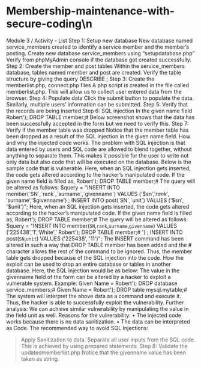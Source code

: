 # Membership-maintenance-with-secure-coding\n
Module 3 / Activity - List
Step 1: Setup new database
New database named service_members created to identify a service member and the member’s posting.
Create new database service_members using “setupdatabase.php”
Verify from phpMyAdmin console if the database got created successfully.
Step 2: Create the member and post tables
Within the service_members database, tables named member and post are created.
Verify the table structure by giving the query DESCRIBE <table>;
Step 3: Create the memberlist.php, connect.php files
A php script is created in the file called memberlist.php. This will allow us to collect user entered data from the browser. 
Step 4: Populate data
Click the submit button to populate the data.
Similarly, multiple users’ information can be submitted. 
Step 5: Verify that the records are being inserted
Step 6: SQL injection
In the given name field Robert'); DROP TABLE member;#
Below screenshot shows that the data has been successfully accepted in the form but we need to verify this.
Step 7: Verify if the member table was dropped
Notice that the member table has been dropped as a result of the SQL injection in the given name field.
How and why the injected code works. 
The problem with SQL injection is that data entered by users and SQL code are allowed to blend together, without anything to separate them. This makes it possible for the user to write not only data but also code that will be executed on the database. 
Below is the sample code that is vulnerable.
Here, when an SQL injection gets inserted, the code gets altered according to the hacker’s manipulated code. If the given name field is filled as, Robert'); DROP TABLE member;# 
The query will be altered as follows:
$query = "INSERT INTO member(`SN`,`rank`,`surname`,`givenname`) VALUES ('$sn','$rank','$surname','$givenname') ; INSERT INTO post(`SN`,`unit`) VALUES ('$sn', '$unit')";
Here, when an SQL injection gets inserted, the code gets altered according to the hacker’s manipulated code. If the given name field is filled as, Robert'); DROP TABLE member;# 
The query will be altered as follows:
$query = "INSERT INTO member(`SN`,`rank`,`surname`,`givenname`) VALUES ('225438','1','White',' Robert'); DROP TABLE member;# ') ; INSERT INTO post(`SN`,`unit`) VALUES ('225438', '11')";
The INSERT command has been altered in such a way that DROP TABLE member has been added and the # character allows the rest of the command to be ignored. Thus, the member table gets dropped because of the SQL injection into the code.
How the exploit can be used to drop an entire database or tables in another database.
Here, the SQL injection would be as below:
The value in the givenname field of the form can be altered by a hacker to exploit a vulnerable system.
Example: 
Given Name = Robert'); DROP database service_members;#
Given Name = Robert'); DROP table mysql.mytable;#
The system will interpret the above data as a command and execute it. Thus, the hacker is able to successfully exploit the vulnerability.
Further analysis: We can achieve similar vulnerability by manipulating the value in the field unit as well.
Reasons for the vulnerability:
•	The injected code works because there is no data sanitization. 
•	The data can be interpreted as Code.
The recommended way to avoid SQL Injections:
> Apply Sanitization to data.
> Separate all user inputs from the SQL code. This is achieved by using prepared statements.
Step 8: Validate the updatedmemberlist.php
Notice that the givenname value has been taken as string.


